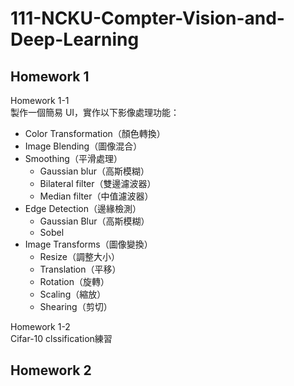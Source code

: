 # 111-NCKU-Compter-Vision-and-Deep-Learning
## Homework 1
Homework 1-1  
製作一個簡易 UI，實作以下影像處理功能：  
- Color Transformation（顏色轉換）
- Image Blending（圖像混合）
- Smoothing（平滑處理）
  - Gaussian blur（高斯模糊）
  - Bilateral filter（雙邊濾波器）
  - Median filter（中值濾波器）
- Edge Detection（邊緣檢測）
  - Gaussian Blur（高斯模糊）
  - Sobel
- Image Transforms（圖像變換）
  - Resize（調整大小）
  - Translation（平移）
  - Rotation（旋轉）
  - Scaling（縮放）
  - Shearing（剪切）  
  
Homework 1-2  
Cifar-10 clssification練習  

## Homework 2
